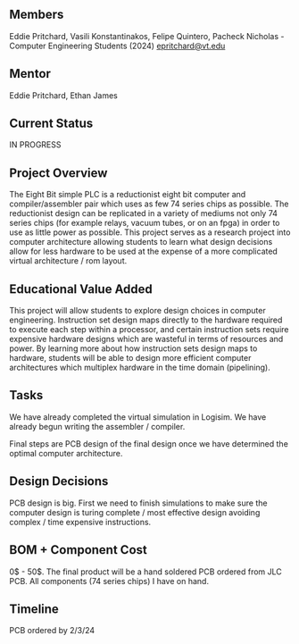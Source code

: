 ## Members
Eddie Pritchard, Vasili Konstantinakos, Felipe Quintero, Pacheck Nicholas - Computer Engineering Students (2024)
epritchard@vt.edu

## Mentor
Eddie Pritchard, Ethan James

## Current Status
IN PROGRESS

## Project Overview

The Eight Bit simple PLC is a reductionist eight bit computer and compiler/assembler pair which uses as few 74 series chips as possible. The reductionist design can be replicated in a variety of mediums not only 74 series chips (for example relays, vacuum tubes, or on an fpga) in order to use as little power as possible. This project serves as a research project into computer architecture allowing students to learn what design decisions allow for less hardware to be used at the expense of a more complicated virtual architecture / rom layout. 

## Educational Value Added

This project will allow students to explore design choices in computer engineering. Instruction set design maps directly to the hardware required to execute each step within a processor, and certain instruction sets require expensive hardware designs which are wasteful in terms of resources and power. By learning more about how instruction sets design maps to hardware, students will be able to design more efficient computer architectures which multiplex hardware in the time domain (pipelining).

## Tasks

We have already completed the virtual simulation in Logisim.
We have already begun writing the assembler / compiler.

Final steps are PCB design of the final design once we have determined the optimal computer architecture. 

## Design Decisions

PCB design is big. First we need to finish simulations to make sure the computer design is turing complete / most effective design avoiding complex / time expensive instructions.


## BOM + Component Cost

0$ - 50$. The final product will be a hand soldered PCB ordered from JLC PCB. All components (74 series chips) I have on hand.

## Timeline

PCB ordered by 2/3/24

